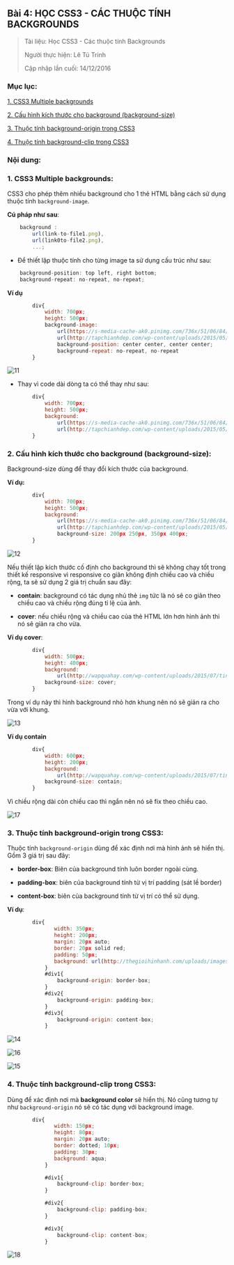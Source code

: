 ## Bài 4: HỌC CSS3 - CÁC THUỘC TÍNH BACKGROUNDS

> Tài liệu: Học CSS3 - Các thuộc tính Backgrounds
>
> Người thực hiện: Lê Tú Trinh
>
> Cập nhập lần cuối: 14/12/2016

### Mục lục:

[1. CSS3 Multiple backgrounds](#1)

[2. Cấu hình kích thước cho background (background-size)](#2)

[3. Thuộc tính background-origin trong CSS3](#3)

[4. Thuộc tính background-clip trong CSS3](#4)

### Nội dung:

<a name="1"></a>
### 1. CSS3 Multiple backgrounds:

CSS3 cho phép thêm nhiều background cho 1 thẻ HTML bằng cách sử dụng thuộc tính `background-image`.

**Cú pháp như sau**:

```javascript
	background : 
		url(link-to-file1.png),
		url(link0to-file2.png),
		...;
```

- Để thiết lập thuộc tính cho từng image ta sử dụng cấu trúc như sau:

```javascript
	background-position: top left, right bottom;
	background-repeat: no-repeat, no-repeat;
```

**Ví dụ**

```javascript
		div{
			width: 700px;
            height: 500px;
            background-image:
                url(https://s-media-cache-ak0.pinimg.com/736x/51/06/84/5106842edee15a9a47f699aa8fe9b671.jpg),
                url(http://tapchianhdep.com/wp-content/uploads/2015/05/dowload-hinh-nen-may-tinh-dep-mien-phi-7.jpg);
                background-position: center center, center center;
                background-repeat: no-repeat, no-repeat
        }
```

![11](https://github.com/TrinhTu/web_developer/blob/master/Task18_CSS3_Course/image/11.png)

- Thay vì code dài dòng ta có thể thay như sau:

```javascript
		div{
			width: 700px;
            height: 500px;
            background:
                url(https://s-media-cache-ak0.pinimg.com/736x/51/06/84/5106842edee15a9a47f699aa8fe9b671.jpg) no-repeat center center,
                url(http://tapchianhdep.com/wp-content/uploads/2015/05/dowload-hinh-nen-may-tinh-dep-mien-phi-7.jpg), no-repeat center center;
        }
```

<a name="2"></a>
### 2. Cấu hình kích thước cho background (background-size):

Background-size dùng để thay đổi kích thước của background.

**Ví dụ:**

```javascript
		div{
			width: 700px;
            height: 500px;
            background:
                url(https://s-media-cache-ak0.pinimg.com/736x/51/06/84/5106842edee15a9a47f699aa8fe9b671.jpg) no-repeat center center,
                url(http://tapchianhdep.com/wp-content/uploads/2015/05/dowload-hinh-nen-may-tinh-dep-mien-phi-7.jpg), no-repeat center center;
                background-size: 200px 250px, 350px 400px;
        }
```

![12](https://github.com/TrinhTu/web_developer/blob/master/Task18_CSS3_Course/image/12.png)

Nếu thiết lập kích thước cố định cho background thì sẽ không chạy tốt trong thiết kế responsive vì responsive co giãn không định chiều cao và chiều rộng, ta sẽ sử dụng 2 giá trị chuẩn sau đây:

- **contain**: background có tác dụng nhủ thẻ `img` tức là nó sẽ co giãn theo chiều cao và chiều rộng đúng tỉ lệ của ảnh.

- **cover**: nếu chiều rộng và chiều cao của thẻ HTML lớn hơn hình ảnh thì nó sẽ giản ra cho vừa.

**Ví dụ cover**:

```javascript
		div{
            width: 500px;
            height: 400px;
            background:
                url(http://wapquahay.com/wp-content/uploads/2015/07/tin-nhan-chuc-buoi-sang-7-.jpg) no-repeat center center;
            background-size: cover;
        }
```

Trong ví dụ này thì hình background nhỏ hơn khung nên nó sẽ giản ra cho vừa với khung.

![13](https://github.com/TrinhTu/web_developer/blob/master/Task18_CSS3_Course/image/13.png)


**Ví dụ contain**

```javascript
		div{
            width: 600px;
            height: 200px;
            background:
                url(http://wapquahay.com/wp-content/uploads/2015/07/tin-nhan-chuc-buoi-sang-7-.jpg) no-repeat center center;
            background-size: contain;
        }
```

Vì chiều rộng dài còn chiều cao thì ngắn nên nó sẽ fix theo chiều cao.

![17](https://github.com/TrinhTu/web_developer/blob/master/Task18_CSS3_Course/image/17.png)

<a name="3"></a>
### 3. Thuộc tính background-origin trong CSS3:

Thuộc tính `background-origin` dùng để xác định nơi mà hình ảnh sẽ hiển thị. Gồm 3 giá trị sau đây:

- **border-box**: Biên của background tính luôn border ngoài cùng.

- **padding-box**: biên của background tính từ vị trí padding (sát lề border)

- **content-box**: biên của background tính từ vị trí có thể sử dụng.

**Ví dụ**:

```javascript
		div{
               width: 350px;
               height: 200px;
               margin: 20px auto;
               border: 20px solid red;
               padding: 50px;
               background: url(http://thegioihinhanh.com/uploads/images/nh%E1%BB%AFng%20h%C3%ACnh%20%E1%BA%A3nh%20%C4%91%E1%BA%A1i%20di%E1%BB%87n%20fb%20d%E1%BB%85%20th%C6%B0%C6%A1ng%203.jpg) no-repeat top left;
            }
            #div1{
                background-origin: border-box;
            }
            #div2{
                background-origin: padding-box;
            }
            #div3{
                background-origin: content-box;
            }
```

![14](https://github.com/TrinhTu/web_developer/blob/master/Task18_CSS3_Course/image/14.png)

![16](https://github.com/TrinhTu/web_developer/blob/master/Task18_CSS3_Course/image/16.png)

![15](https://github.com/TrinhTu/web_developer/blob/master/Task18_CSS3_Course/image/15.png)


<a name="4"></a>
### 4. Thuộc tính background-clip trong CSS3:

Dùng để xác định nơi mà **background color** sẽ hiển thị. Nó cũng tương tự như `background-origin` nó sẽ có tác dụng với background image.

```javascript
 		div{
               width: 150px;
               height: 80px;
               margin: 20px auto;
               border: dotted; 10px;
               padding: 30px;
               background: aqua;
            }

            #div1{
                background-clip: border-box;
            }

            #div2{
                background-clip: padding-box;
            }

            #div3{
                background-clip: content-box;
            }
```

![18](https://github.com/TrinhTu/web_developer/blob/master/Task18_CSS3_Course/image/18.png)

